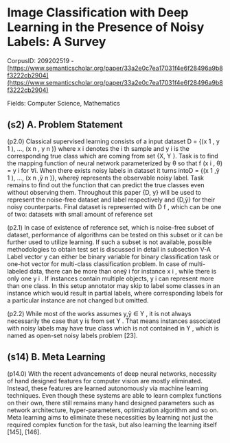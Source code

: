 # Image Classification with Deep Learning in the Presence of Noisy Labels: A Survey

CorpusID: 209202519 - [https://www.semanticscholar.org/paper/33a2e0c7ea17031f4e6f28496a9b8f3222cb2904](https://www.semanticscholar.org/paper/33a2e0c7ea17031f4e6f28496a9b8f3222cb2904)

Fields: Computer Science, Mathematics

## (s2) A. Problem Statement
(p2.0) Classical supervised learning consists of a input dataset D = {(x 1 , y 1 ), ..., (x n , y n )} where x i denotes the i th sample and y i is the corresponding true class which are coming from set {X, Y }. Task is to find the mapping function of neural network parameterized by θ so that f (x i , θ) = y i for ∀i. When there exists noisy labels in dataset it turns intoD = {(x 1 ,ỹ 1 ), ..., (x n ,ỹ n )}, whereỹ represents the observable noisy label. Task remains to find out the function that can predict the true classes even without observing them. Throughout this paper {D, y} will be used to represent the noise-free dataset and label respectively and {D,ỹ} for their noisy counterparts. Final dataset is represented with D f , which can be one of two: datasets with small amount of reference set

(p2.1) In case of existence of reference set, which is noise-free subset of dataset, performance of algorithms can be tested on this subset or it can be further used to utilize learning. If such a subset is not available, possible methodologies to obtain test set is discussed in detail in subsection V-A Label vector y can either be binary variable for binary classification task or one-hot vector for multi-class classification problem. In case of multi-labeled data, there can be more than oneỹ i for instance x i , while there is only one y i . If instances contain multiple objects, y i can represent more than one class. In this setup annotator may skip to label some classes in an instance which would result in partial labels, where corresponding labels for a particular instance are not changed but omitted.

(p2.2) While most of the works assumes y,ỹ ∈ Y , it is not always necessarily the case that y is from set Y . That means instances associated with noisy labels may have true class which is not contained in Y , which is named as open-set noisy labels problem [23].
## (s14) B. Meta Learning
(p14.0) With the recent advancements of deep neural networks, necessity of hand designed features for computer vision are mostly eliminated. Instead, these features are learned autonomously via machine learning techniques. Even though these systems are able to learn complex functions on their own, there still remains many hand designed parameters such as network architecture, hyper-parameters, optimization algorithm and so on. Meta learning aims to eliminate these necessities by learning not just the required complex function for the task, but also learning the learning itself [145], [146].

